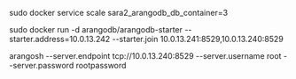 sudo docker service scale sara2_arangodb_db_container=3

sudo docker run -d arangodb/arangodb-starter     --starter.address=10.0.13.242     --starter.join 10.0.13.241:8529,10.0.13.240:8529

arangosh --server.endpoint tcp://10.0.13.240:8529 --server.username root --server.password rootpassword



